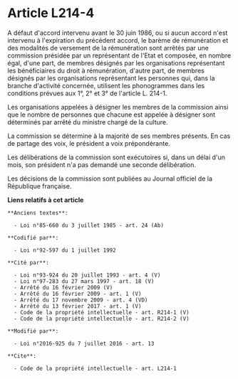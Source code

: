 # Article L214-4

A défaut d'accord intervenu avant le 30 juin 1986, ou si aucun accord n'est intervenu à l'expiration du précédent accord, le
barème de rémunération et des modalités de versement de la rémunération sont arrêtés par une commission présidée par un
représentant de l'Etat et composée, en nombre égal, d'une part, de membres désignés par les organisations représentant les
bénéficiaires du droit à rémunération, d'autre part, de membres désignés par les organisations représentant les personnes
qui, dans la branche d'activité concernée, utilisent les phonogrammes dans les conditions prévues aux 1°, 2° et 3° de
l'article L. 214-1. 

Les organisations appelées à désigner les membres de la commission ainsi que le nombre de personnes que chacune est appelée à
désigner sont déterminés par arrêté du ministre chargé de la culture. 

La commission se détermine à la majorité de ses membres présents. En cas de partage des voix, le président a voix
prépondérante. 

Les délibérations de la commission sont exécutoires si, dans un délai d'un mois, son président n'a pas demandé une seconde
délibération. 

Les décisions de la commission sont publiées au Journal officiel de la République française.

**Liens relatifs à cet article**

	**Anciens textes**:

	  - Loi n°85-660 du 3 juillet 1985 - art. 24 (Ab)

	**Codifié par**:

	  - Loi n°92-597 du 1 juillet 1992

	**Cité par**:

	  - Loi n°93-924 du 20 juillet 1993 - art. 4 (V)
	  - Loi n°97-283 du 27 mars 1997 - art. 18 (V)
	  - Arrêté du 16 février 2009 (V)
	  - Arrêté du 16 février 2009 - art. 1 (V)
	  - Arrêté du 17 novembre 2009 - art. 4 (VD)
	  - Arrêté du 13 février 2017 - art. 1 (V)
	  - Code de la propriété intellectuelle - art. R214-1 (V)
	  - Code de la propriété intellectuelle - art. R214-2 (V)

	**Modifié par**:

	  - Loi n°2016-925 du 7 juillet 2016 - art. 13

	**Cite**:

	  - Code de la propriété intellectuelle - art. L214-1
